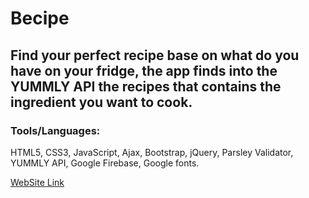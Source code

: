 # Becipe

## Find your perfect recipe base on what do you have on your fridge, the app finds into the YUMMLY API the recipes that contains the ingredient you want to cook.


### Tools/Languages: 
HTML5, CSS3, JavaScript, Ajax, Bootstrap, jQuery, Parsley Validator, YUMMLY API, Google Firebase, Google fonts.

[WebSite Link](https://camiloagudelo4368.github.io/Becipe/)
